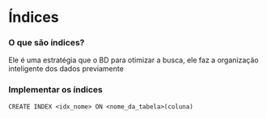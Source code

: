 <h1>Índices</h1>

<h3>O que são índices?</h3>
<p>Ele é uma estratégia que o BD para otimizar a busca, ele faz a organização inteligente dos dados previamente</p>

<h3>Implementar os índices</h3>

~~~
CREATE INDEX <idx_nome> ON <nome_da_tabela>(coluna)
~~~
